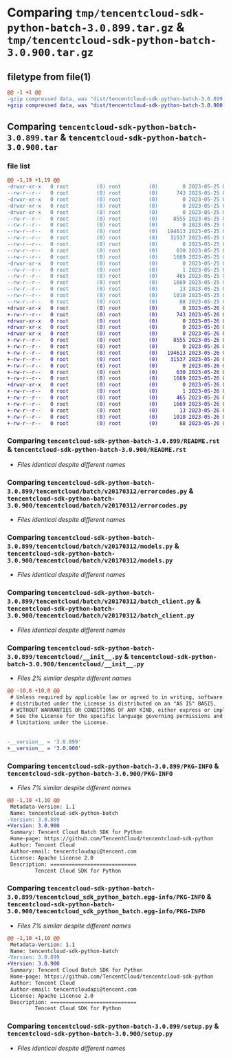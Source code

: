 # Comparing `tmp/tencentcloud-sdk-python-batch-3.0.899.tar.gz` & `tmp/tencentcloud-sdk-python-batch-3.0.900.tar.gz`

## filetype from file(1)

```diff
@@ -1 +1 @@
-gzip compressed data, was "dist/tencentcloud-sdk-python-batch-3.0.899.tar", last modified: Thu May 25 00:17:11 2023, max compression
+gzip compressed data, was "dist/tencentcloud-sdk-python-batch-3.0.900.tar", last modified: Fri May 26 02:10:40 2023, max compression
```

## Comparing `tencentcloud-sdk-python-batch-3.0.899.tar` & `tencentcloud-sdk-python-batch-3.0.900.tar`

### file list

```diff
@@ -1,19 +1,19 @@
-drwxr-xr-x   0 root         (0) root         (0)        0 2023-05-25 00:17:11.000000 tencentcloud-sdk-python-batch-3.0.899/
--rw-r--r--   0 root         (0) root         (0)      743 2023-05-25 00:17:11.000000 tencentcloud-sdk-python-batch-3.0.899/README.rst
-drwxr-xr-x   0 root         (0) root         (0)        0 2023-05-25 00:17:11.000000 tencentcloud-sdk-python-batch-3.0.899/tencentcloud/
-drwxr-xr-x   0 root         (0) root         (0)        0 2023-05-25 00:17:11.000000 tencentcloud-sdk-python-batch-3.0.899/tencentcloud/batch/
-drwxr-xr-x   0 root         (0) root         (0)        0 2023-05-25 00:17:11.000000 tencentcloud-sdk-python-batch-3.0.899/tencentcloud/batch/v20170312/
--rw-r--r--   0 root         (0) root         (0)     8555 2023-05-25 00:17:11.000000 tencentcloud-sdk-python-batch-3.0.899/tencentcloud/batch/v20170312/errorcodes.py
--rw-r--r--   0 root         (0) root         (0)        0 2023-05-25 00:17:11.000000 tencentcloud-sdk-python-batch-3.0.899/tencentcloud/batch/v20170312/__init__.py
--rw-r--r--   0 root         (0) root         (0)   194613 2023-05-25 00:17:11.000000 tencentcloud-sdk-python-batch-3.0.899/tencentcloud/batch/v20170312/models.py
--rw-r--r--   0 root         (0) root         (0)    31537 2023-05-25 00:17:11.000000 tencentcloud-sdk-python-batch-3.0.899/tencentcloud/batch/v20170312/batch_client.py
--rw-r--r--   0 root         (0) root         (0)        0 2023-05-25 00:17:11.000000 tencentcloud-sdk-python-batch-3.0.899/tencentcloud/batch/__init__.py
--rw-r--r--   0 root         (0) root         (0)      630 2023-05-25 00:17:11.000000 tencentcloud-sdk-python-batch-3.0.899/tencentcloud/__init__.py
--rw-r--r--   0 root         (0) root         (0)     1669 2023-05-25 00:17:11.000000 tencentcloud-sdk-python-batch-3.0.899/PKG-INFO
-drwxr-xr-x   0 root         (0) root         (0)        0 2023-05-25 00:17:11.000000 tencentcloud-sdk-python-batch-3.0.899/tencentcloud_sdk_python_batch.egg-info/
--rw-r--r--   0 root         (0) root         (0)        1 2023-05-25 00:17:11.000000 tencentcloud-sdk-python-batch-3.0.899/tencentcloud_sdk_python_batch.egg-info/dependency_links.txt
--rw-r--r--   0 root         (0) root         (0)      465 2023-05-25 00:17:11.000000 tencentcloud-sdk-python-batch-3.0.899/tencentcloud_sdk_python_batch.egg-info/SOURCES.txt
--rw-r--r--   0 root         (0) root         (0)     1669 2023-05-25 00:17:11.000000 tencentcloud-sdk-python-batch-3.0.899/tencentcloud_sdk_python_batch.egg-info/PKG-INFO
--rw-r--r--   0 root         (0) root         (0)       13 2023-05-25 00:17:11.000000 tencentcloud-sdk-python-batch-3.0.899/tencentcloud_sdk_python_batch.egg-info/top_level.txt
--rw-r--r--   0 root         (0) root         (0)     1010 2023-05-25 00:17:11.000000 tencentcloud-sdk-python-batch-3.0.899/setup.py
--rw-r--r--   0 root         (0) root         (0)       88 2023-05-25 00:17:11.000000 tencentcloud-sdk-python-batch-3.0.899/setup.cfg
+drwxr-xr-x   0 root         (0) root         (0)        0 2023-05-26 02:10:40.000000 tencentcloud-sdk-python-batch-3.0.900/
+-rw-r--r--   0 root         (0) root         (0)      743 2023-05-26 02:10:40.000000 tencentcloud-sdk-python-batch-3.0.900/README.rst
+drwxr-xr-x   0 root         (0) root         (0)        0 2023-05-26 02:10:40.000000 tencentcloud-sdk-python-batch-3.0.900/tencentcloud/
+drwxr-xr-x   0 root         (0) root         (0)        0 2023-05-26 02:10:40.000000 tencentcloud-sdk-python-batch-3.0.900/tencentcloud/batch/
+drwxr-xr-x   0 root         (0) root         (0)        0 2023-05-26 02:10:40.000000 tencentcloud-sdk-python-batch-3.0.900/tencentcloud/batch/v20170312/
+-rw-r--r--   0 root         (0) root         (0)     8555 2023-05-26 02:10:40.000000 tencentcloud-sdk-python-batch-3.0.900/tencentcloud/batch/v20170312/errorcodes.py
+-rw-r--r--   0 root         (0) root         (0)        0 2023-05-26 02:10:40.000000 tencentcloud-sdk-python-batch-3.0.900/tencentcloud/batch/v20170312/__init__.py
+-rw-r--r--   0 root         (0) root         (0)   194613 2023-05-26 02:10:40.000000 tencentcloud-sdk-python-batch-3.0.900/tencentcloud/batch/v20170312/models.py
+-rw-r--r--   0 root         (0) root         (0)    31537 2023-05-26 02:10:40.000000 tencentcloud-sdk-python-batch-3.0.900/tencentcloud/batch/v20170312/batch_client.py
+-rw-r--r--   0 root         (0) root         (0)        0 2023-05-26 02:10:40.000000 tencentcloud-sdk-python-batch-3.0.900/tencentcloud/batch/__init__.py
+-rw-r--r--   0 root         (0) root         (0)      630 2023-05-26 02:10:40.000000 tencentcloud-sdk-python-batch-3.0.900/tencentcloud/__init__.py
+-rw-r--r--   0 root         (0) root         (0)     1669 2023-05-26 02:10:40.000000 tencentcloud-sdk-python-batch-3.0.900/PKG-INFO
+drwxr-xr-x   0 root         (0) root         (0)        0 2023-05-26 02:10:40.000000 tencentcloud-sdk-python-batch-3.0.900/tencentcloud_sdk_python_batch.egg-info/
+-rw-r--r--   0 root         (0) root         (0)        1 2023-05-26 02:10:40.000000 tencentcloud-sdk-python-batch-3.0.900/tencentcloud_sdk_python_batch.egg-info/dependency_links.txt
+-rw-r--r--   0 root         (0) root         (0)      465 2023-05-26 02:10:40.000000 tencentcloud-sdk-python-batch-3.0.900/tencentcloud_sdk_python_batch.egg-info/SOURCES.txt
+-rw-r--r--   0 root         (0) root         (0)     1669 2023-05-26 02:10:40.000000 tencentcloud-sdk-python-batch-3.0.900/tencentcloud_sdk_python_batch.egg-info/PKG-INFO
+-rw-r--r--   0 root         (0) root         (0)       13 2023-05-26 02:10:40.000000 tencentcloud-sdk-python-batch-3.0.900/tencentcloud_sdk_python_batch.egg-info/top_level.txt
+-rw-r--r--   0 root         (0) root         (0)     1010 2023-05-26 02:10:40.000000 tencentcloud-sdk-python-batch-3.0.900/setup.py
+-rw-r--r--   0 root         (0) root         (0)       88 2023-05-26 02:10:40.000000 tencentcloud-sdk-python-batch-3.0.900/setup.cfg
```

### Comparing `tencentcloud-sdk-python-batch-3.0.899/README.rst` & `tencentcloud-sdk-python-batch-3.0.900/README.rst`

 * *Files identical despite different names*

### Comparing `tencentcloud-sdk-python-batch-3.0.899/tencentcloud/batch/v20170312/errorcodes.py` & `tencentcloud-sdk-python-batch-3.0.900/tencentcloud/batch/v20170312/errorcodes.py`

 * *Files identical despite different names*

### Comparing `tencentcloud-sdk-python-batch-3.0.899/tencentcloud/batch/v20170312/models.py` & `tencentcloud-sdk-python-batch-3.0.900/tencentcloud/batch/v20170312/models.py`

 * *Files identical despite different names*

### Comparing `tencentcloud-sdk-python-batch-3.0.899/tencentcloud/batch/v20170312/batch_client.py` & `tencentcloud-sdk-python-batch-3.0.900/tencentcloud/batch/v20170312/batch_client.py`

 * *Files identical despite different names*

### Comparing `tencentcloud-sdk-python-batch-3.0.899/tencentcloud/__init__.py` & `tencentcloud-sdk-python-batch-3.0.900/tencentcloud/__init__.py`

 * *Files 2% similar despite different names*

```diff
@@ -10,8 +10,8 @@
 # Unless required by applicable law or agreed to in writing, software
 # distributed under the License is distributed on an "AS IS" BASIS,
 # WITHOUT WARRANTIES OR CONDITIONS OF ANY KIND, either express or implied.
 # See the License for the specific language governing permissions and
 # limitations under the License.
 
 
-__version__ = '3.0.899'
+__version__ = '3.0.900'
```

### Comparing `tencentcloud-sdk-python-batch-3.0.899/PKG-INFO` & `tencentcloud-sdk-python-batch-3.0.900/PKG-INFO`

 * *Files 7% similar despite different names*

```diff
@@ -1,10 +1,10 @@
 Metadata-Version: 1.1
 Name: tencentcloud-sdk-python-batch
-Version: 3.0.899
+Version: 3.0.900
 Summary: Tencent Cloud Batch SDK for Python
 Home-page: https://github.com/TencentCloud/tencentcloud-sdk-python
 Author: Tencent Cloud
 Author-email: tencentcloudapi@tencent.com
 License: Apache License 2.0
 Description: ============================
         Tencent Cloud SDK for Python
```

### Comparing `tencentcloud-sdk-python-batch-3.0.899/tencentcloud_sdk_python_batch.egg-info/PKG-INFO` & `tencentcloud-sdk-python-batch-3.0.900/tencentcloud_sdk_python_batch.egg-info/PKG-INFO`

 * *Files 7% similar despite different names*

```diff
@@ -1,10 +1,10 @@
 Metadata-Version: 1.1
 Name: tencentcloud-sdk-python-batch
-Version: 3.0.899
+Version: 3.0.900
 Summary: Tencent Cloud Batch SDK for Python
 Home-page: https://github.com/TencentCloud/tencentcloud-sdk-python
 Author: Tencent Cloud
 Author-email: tencentcloudapi@tencent.com
 License: Apache License 2.0
 Description: ============================
         Tencent Cloud SDK for Python
```

### Comparing `tencentcloud-sdk-python-batch-3.0.899/setup.py` & `tencentcloud-sdk-python-batch-3.0.900/setup.py`

 * *Files identical despite different names*

